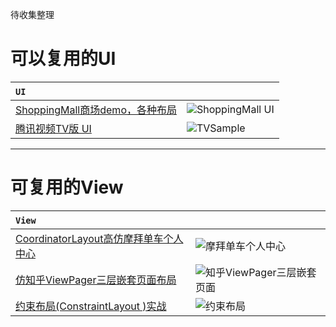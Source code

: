 待收集整理

# 可以复用的UI
|`UI`　| |
| :------- | :------- |
| [ShoppingMall商场demo，各种布局](https://github.com/liangchengcheng/ShoppingMall)| ![ShoppingMall UI](http://onltypwxd.bkt.clouddn.com/Android_Ui_Sample_Shop.jpg?imageView2/1/w/250)|
|[腾讯视频TV版 UI](https://github.com/liangchengcheng/ShoppingMall)| ![TVSample](http://onltypwxd.bkt.clouddn.com/Android_Ui_Sample_TV.jpg?imageView2/1/w/250)|


---
# 可复用的View
|`View`　| |
| :------- | :------- |
| [CoordinatorLayout高仿摩拜单车个人中心](http://www.jianshu.com/p/b68dab7258df)| ![摩拜单车个人中心](http://onlunwf2q.bkt.clouddn.com/%E6%91%A9%E6%8B%9C%E5%8D%95%E8%BD%A6%E4%B8%AA%E4%BA%BA%E4%B8%AD%E5%BF%83.gif?imageView2/1/w/108/h/180)|
| [仿知乎ViewPager三层嵌套页面布局](http://www.jianshu.com/p/2c51ac813eee)| ![知乎ViewPager三层嵌套页面](http://onlunwf2q.bkt.clouddn.com/%E7%9F%A5%E4%B9%8EViewPager%E4%B8%89%E5%B1%82%E5%B5%8C%E5%A5%97.gif?imageView2/1/w/108/h/180)|
| [约束布局(ConstraintLayout )实战](http://www.jianshu.com/p/b3cd72524b11)| ![约束布局](http://onlutj7dy.bkt.clouddn.com/%E7%BA%A6%E6%9D%9F%E5%B8%83%E5%B1%80%E5%AE%9E%E6%88%98.jpg?imageView2/1/w/120)|
